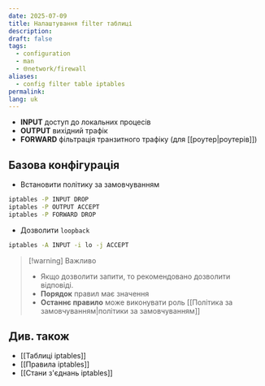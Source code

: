 ```yaml
---
date: 2025-07-09
title: Налаштування filter таблиці
description: 
draft: false
tags:
  - configuration
  - man
  - 🌐network/firewall
aliases:
  - config filter table iptables
permalink: 
lang: uk
---
```


- **INPUT** доступ до локальних процесів
- **OUTPUT** вихідний трафік
- **FORWARD** фільтрація транзитного трафіку (для [[роутер|роутерів]])

## Базова конфігурація

- Встановити політику за замовчуванням

```bash
iptables -P INPUT DROP
iptables -P OUTPUT ACCEPT
iptables -P FORWARD DROP
```

- Дозволити `loopback`

```bash
iptables -A INPUT -i lo -j ACCEPT
```

> [!warning] Важливо
> - Якщо дозволити запити, то рекомендовано дозволити відповіді.
> - **Порядок** правил має значення
> - **Останнє правило** може виконувати роль [[Політика за замовчуванням|політики за замовчуванням]]

## Див. також

- [[Таблиці iptables]]
- [[Правила iptables]]
- [[Стани з'єднань iptables]]